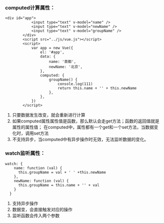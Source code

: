 ### computed计算属性：
```
<div id="app">
			<input type="text" v-model="name" />
			<input type="text" v-model="newName" />
			<input type="text" v-model="groupName" />
		</div>
		<script src="../js/vue.js"></script>
		<script>
			var app = new Vue({
				el: '#app',
				data: {
					name: '首都',
					newName: '北京',
				},
				computed: {
					groupName() {
						console.log(111)
						return this.name + '' + this.newName
					},
				},
			})
		</script>
```
1. 只要数据发生改变，就会重新进行计算
2. 如果computed属性属性值是函数，那么默认会走get方法；函数的返回值就是属性的属性值；
在computed中，属性都有一个get和一个set方法，当数据变化时，调用set方法
3. 不支持异步，当computed中有异步操作时无效，无法监听数据的变化。
### watch监听属性：
```
watch: {
    name: function (val) {
      this.groupName = val + ' ' +this.newName
    },
    newName: function (val) {
      this.groupName = this.name + '' + val
    }
  }
```
1. 支持异步操作
2. 数据变，会直接触发对应的操作
3. 监听函数会传入两个参数